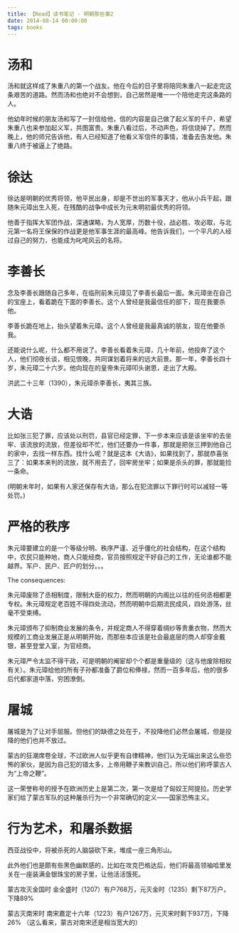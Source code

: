```yaml
---
title: 【Read】读书笔记 - 明朝那些事2
date: 2014-08-14 00:00:00
tags: books
---
```


# 汤和

汤和就这样成了朱重八的第一个战友。他在今后的日子里将陪同朱重八一起走完这条艰苦的道路。然而汤和也绝对不会想到，自己居然是唯一一个陪他走完这条路的人。

他幼年时候的朋友汤和写了一封信给他，信的内容是自己做了起义军的千户，希望朱重八也来参加起义军，共图富贵。朱重八看过后，不动声色，将信烧掉了。然而晚上，他的师兄告诉他，有人已经知道了他看义军信件的事情，准备去告发他。朱重八终于被逼上了绝路。

# 徐达

徐达是明朝的优秀将领，他平民出身，却是不世出的军事天才，他从小兵干起，跟随朱元璋出生入死，在残酷的战争中成长为元末明初最优秀的将领。

他善于指挥大军团作战，深通谋略，为人宽厚，历数十役，战必胜、攻必取，与北元第一名将王保保的作战更是他军事生涯的最高峰。他告诉我们，一个平凡的人经过自己的努力，也能成为叱咤风云的名将。

# 李善长

念及李善长跟随自己多年，在临刑前朱元璋见了李善长最后一面。朱元璋坐在自己的宝座上，看着跪在下面的李善长。这个人曾经是我最信任的部下，现在我要杀他。

李善长跪在地上，抬头望着朱元璋。这个人曾经是我最真诚的朋友，现在他要杀我。

还能说什么呢，什么都不用说了。李善长看着朱元璋，几十年前，他投奔了这个人，他们彻夜长谈，相见恨晚，共同谋划着将来的远大前景。那一年，李善长四十岁，朱元璋二十六岁。他向现在的皇帝朱元璋叩头谢恩，走出了大殿。

洪武二十三年（1390），朱元璋杀李善长，夷其三族。

# 大诰

比如张三犯了罪，应该处以刑罚，县官已经定罪，下一步本来应该是该坐牢的去坐牢、该流放的流放，但差役却不忙，他们还要办一件事，那就是把张三押到他自己的家中，去找一样东西。找什么呢？就是这本《大诰》，如果找到了，那就恭喜张三了：如果本来判的流放，就不用去了，回牢房坐牢；如果是杀头的罪，那就能捡一条命。

(明朝末年时，如果有人家还保存有大诰，那么在犯流罪以下罪行时可以减轻一等处罚。)

# 严格的秩序

朱元璋要建立的是一个等级分明、秩序严谨、近乎僵化的社会结构，在这个结构中，农民只能种地，商人只能经商，官员按照规定干好自己的工作，无论谁都不能越界。军户、民户、匠户的划分。。。

The consequences: 

朱元璋废除了丞相制度，限制大臣的权力，然而明朝的内阁比以往的任何丞相都更专权。朱元璋规定老百姓不得四处流动，然而明朝中后期流民成风，四处游荡，丝毫不受束缚。

朱元璋颁布了抑制商业发展的条令，并规定商人不得穿着绸纱等贵重衣物，然而大规模的工商业发展正是从明朝开始，而那些本应该是社会最底层的商人却穿金戴银，甚至登堂入室，为官经商。

朱元璋严令太监不得干政，可是明朝的阉宦却个个都是重量级的（这与他废除相权有关）。朱元璋给他的所有子孙都准备了爵位和俸禄，然而一百多年后，他的很多后代都家道中落，穷困潦倒。

# 屠城

屠城是为了让对手屈服。但他们的缺德之处在于，不投降他们必然会屠城，但是投降的他们也并不放过。

蒙古的狂潮席卷全球，不过欧洲人似乎更有自律精神，他们认为无端出来这么些恐怖的家伙，是因为自己犯的错太多，上帝用鞭子来教训自己，所以他们称呼蒙古人为“上帝之鞭”。

这一荣誉称号的授予在欧洲历史上是第二次，第一次是给了匈奴王阿提拉。历史学家们给了蒙古军队的这种屠杀行为一个非常确切的定义——国家恐怖主义。

# 行为艺术，和屠杀数据

西亚战役中，将被杀死的人脑袋砍下来，堆成一座三角形山。

此外他们也是颇有些黑色幽默感的，比如在攻克巴格达后，他们将最高领袖哈里发关在一座装满金银珠宝的房子里，让他活活饿死。

蒙古攻灭金国时 金全盛时（1207）有户768万，元灭金时（1235）剩下87万户，下降89%   

蒙古灭南宋时 南宋嘉定十六年（1223）有户1267万，元灭宋时剩下937万，下降26% （这么看来，蒙古对南宋还是相当宽大的）
